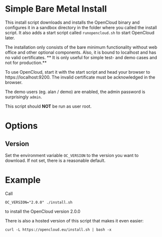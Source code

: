 # Simple Bare Metal Install

This install script downloads and installs the OpenCloud binary and
configures it in a sandbox directory in the folder where you called
the install script. It also adds a start script called `runopencloud.sh`
to start OpenCloud later.

The installation only consists of the bare minimum functionality 
without web office and other optional components. Also, it is bound
to localhost and has no valid certificates. ** It is only
useful for simple test- and demo cases and not for production.**

To use OpenCloud, start it with the start script and head your
browser to https://localhost:9200. The invalid certificate  must
be acknowledged in the browser.

The demo users (eg. alan / demo) are enabled, the admin password
is surprisingly `admin`.

This script should **NOT** be run as user root.

# Options

## Version

Set the environment variable `OC_VERSION` to the version you want
to download. If not set, there is a reasonable default. 

# Example

Call

```
OC_VERSION="2.0.0" ./install.sh
``` 
to install the OpenCloud version 2.0.0

There is also a hosted version of this script that makes it even
easier:

```
curl -L https://opencloud.eu/install.sh | bash -x 
```

